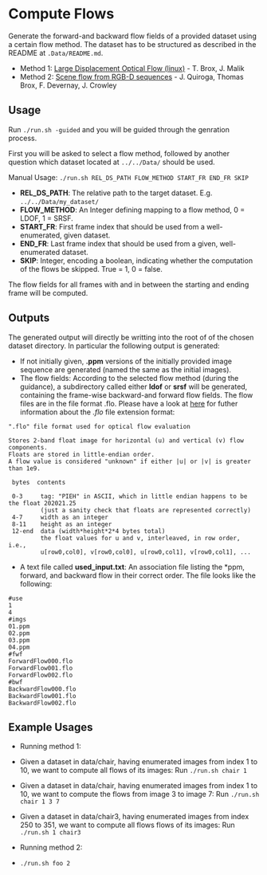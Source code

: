 # Compute Flows

Generate the forward-and backward flow fields of a provided dataset using a certain flow method. 
The dataset has to be structured as described in the README at `.Data/README.md`.

+ Method 1: [Large Displacement Optical Flow (linux)](http://lmb.informatik.uni-freiburg.de/resources/binaries/pami2010Linux64.zip) - T. Brox, J. Malik
+ Method 2: [Scene flow from RGB-D sequences](https://drive.google.com/file/d/0B7IdP8eYshy8bUhUVmd0UTVZTXM/view) - J. Quiroga, Thomas Brox, F. Devernay, J. Crowley

## Usage

Run `./run.sh -guided` and you will be guided through the genration process.

First you will be asked to select a flow method, followed by another question which dataset located at `../../Data/` should be used.

Manual Usage: `./run.sh REL_DS_PATH FLOW_METHOD START_FR END_FR SKIP`

+ **REL_DS_PATH**: The relative path to the target dataset. E.g. `../../Data/my_dataset/`
+ **FLOW_METHOD**: An Integer defining mapping to a flow method, 0 = LDOF, 1 = SRSF.
+ **START_FR**: First frame index that should be used from a well-enumerated, given dataset.
+ **END_FR**: Last frame index that should be used from a given, well-enumerated dataset.
+ **SKIP**: Integer, encoding a boolean, indicating whether the computation of the flows be skipped. True = 1, 0 = false.

The flow fields for all frames with and in between the starting and ending frame will be computed.

## Outputs

The generated output will directly be writting into the root of of the chosen dataset directory.
In particular the following output is generated:

+ If not initially given, **.ppm** versions of the initially provided image sequence are generated (named the same as the initial images).
+ The flow fields: According to the selected flow method (during the guidance), a subdirectory called either **ldof** or **srsf** will be generated, containing the frame-wise backward-and forward flow fields. The flow files are in the file format .flo. Please have a look at [here](http://vision.middlebury.edu/flow/code/flow-code/README.txt) for futher information about the _.flo_ file extension format:

```
".flo" file format used for optical flow evaluation

Stores 2-band float image for horizontal (u) and vertical (v) flow components.
Floats are stored in little-endian order.
A flow value is considered "unknown" if either |u| or |v| is greater than 1e9.

 bytes  contents

 0-3     tag: "PIEH" in ASCII, which in little endian happens to be the float 202021.25
         (just a sanity check that floats are represented correctly)
 4-7     width as an integer
 8-11    height as an integer
 12-end  data (width*height*2*4 bytes total)
         the float values for u and v, interleaved, in row order, i.e.,
         u[row0,col0], v[row0,col0], u[row0,col1], v[row0,col1], ...
```

+ A text file called **used_input.txt**: An association file listing the *ppm, forward, and backward flow in their correct order. The file looks like the following:

```
#use
1
4
#imgs
01.ppm
02.ppm
03.ppm
04.ppm
#fwf
ForwardFlow000.flo
ForwardFlow001.flo
ForwardFlow002.flo
#bwf
BackwardFlow000.flo
BackwardFlow001.flo
BackwardFlow002.flo
```

## Example Usages

+ Running method 1:

 + Given a dataset in data/chair, having enumerated images from index 1 to 10, we want to compute all flows of its images:
Run `./run.sh chair 1`

 + Given a dataset in data/chair, having enumerated images from index 1 to 10, we want to compute the flows from image 3 to image 7:
Run `./run.sh chair 1 3 7`

 + Given a dataset in data/chair3, having enumerated images from index 250 to 351, we want to compute all flows flows of its images:
Run `./run.sh 1 chair3`

+ Running method 2:
 + `./run.sh foo 2`
